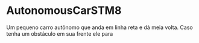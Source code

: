 # AutonomousCarSTM8
Um pequeno carro autônomo que anda em linha reta e dá meia volta. Caso tenha um obstáculo em sua frente ele para
